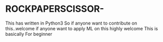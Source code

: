 # ROCKPAPERSCISSOR-
This has written in Python3
So if anyone want to contribute on this..welcome 
if anyone want to apply ML on this highly welcome
This is basically For beginner
